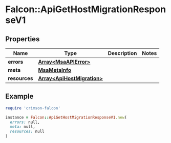 # Falcon::ApiGetHostMigrationResponseV1

## Properties

| Name | Type | Description | Notes |
| ---- | ---- | ----------- | ----- |
| **errors** | [**Array&lt;MsaAPIError&gt;**](MsaAPIError.md) |  |  |
| **meta** | [**MsaMetaInfo**](MsaMetaInfo.md) |  |  |
| **resources** | [**Array&lt;ApiHostMigration&gt;**](ApiHostMigration.md) |  |  |

## Example

```ruby
require 'crimson-falcon'

instance = Falcon::ApiGetHostMigrationResponseV1.new(
  errors: null,
  meta: null,
  resources: null
)
```

